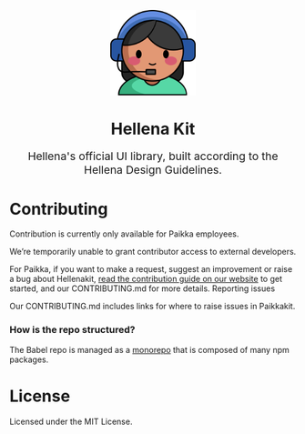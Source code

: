 <p align="center" style="color: #343a40">
  <img src="imgs/hellena-kit.png" alt="Hellena Kit" height="150" width="150">
  <h1 align="center">Hellena Kit</h1>
</p>

<p align="center" style="font-size: 1.2rem;">Hellena's official UI library, built according to the Hellena Design Guidelines.</p>

# Contributing

Contribution is currently only available for Paikka employees.

We’re temporarily unable to grant contributor access to external developers.

For Paikka, if you want to make a request, suggest an improvement or raise a bug about Hellenakit, [read the contribution guide on our website](https://hellena.paikka.dev) to get started, and our CONTRIBUTING.md for more details.
Reporting issues

Our CONTRIBUTING.md includes links for where to raise issues in Paikkakit.

### How is the repo structured?

The Babel repo is managed as a [monorepo](https://github.com/babel/babel/blob/master/doc/design/monorepo.md) that is composed of many npm packages.

# License

Licensed under the MIT License.
